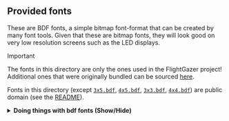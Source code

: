 ## Provided fonts
These are BDF fonts, a simple bitmap font-format that can be created
by many font tools. Given that these are bitmap fonts, they will look good on
very low resolution screens such as the LED displays.

>[!IMPORTANT]
> The fonts in this directory are only the ones used in the FlightGazer project! Additional ones that were originally bundled can be sourced [here](https://github.com/hzeller/rpi-rgb-led-matrix/tree/master/fonts).

Fonts in this directory (except [`3x5.bdf`](./3x5.bdf), [`4x5.bdf`](./4x5.bdf), [`3x3.bdf`](./3x3.bdf), [`4x4.bdf`](./4x4.bdf)) are public domain (see the [README](https://github.com/hzeller/rpi-rgb-led-matrix/tree/master/fonts/README)).

<details><summary><b>Doing things with bdf fonts (Show/Hide)</b></summary>

## Create your own

Fonts are in a human readable and editbable `*.bdf` format, but unless you
like reading and writing pixels in hex, generating them is probably easier :)

You can use any font-editor to generate a BDF font or use the conversion
tool [otf2bdf] to create one from some other font format.

Here is an example how you could create a 30pixel high BDF font from some
TrueType font:

```bash
otf2bdf -v -o myfont.bdf -r 72 -p 30 /path/to/font-Bold.ttf
```

## Getting otf2bdf

Installing the tool should be fairly straight-foward

```
sudo apt-get install otf2bdf
```

## Compiling otf2bdf

If you like to compile otf2bdf, you might notice that the configure script
uses some old way of getting the freetype configuration. There does not seem
to be much activity on the mature code, so let's patch that first:

```
sudo apt-get install -y libfreetype6-dev pkg-config autoconf
git clone https://github.com/jirutka/otf2bdf.git   # check it out
cd otf2bdf
patch -p1 <<"EOF"
--- a/configure.in
+++ b/configure.in
@@ -5,8 +5,8 @@ AC_INIT(otf2bdf.c)
 AC_PROG_CC

 OLDLIBS=$LIBS
-LIBS="$LIBS `freetype-config --libs`"
-CPPFLAGS="$CPPFLAGS `freetype-config --cflags`"
+LIBS="$LIBS `pkg-config freetype2 --libs`"
+CPPFLAGS="$CPPFLAGS `pkg-config freetype2 --cflags`"
 AC_CHECK_LIB(freetype, FT_Init_FreeType, LIBS="$LIBS -lfreetype",[
              AC_MSG_ERROR([Can't find Freetype library! Compile FreeType first.])])
 AC_SUBST(LIBS)
EOF

autoconf       # rebuild configure script
./configure    # run configure
make           # build the software
sudo make install   # install it
```

[otf2bdf]: https://github.com/jirutka/otf2bdf

</details>